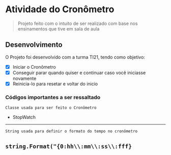 # Atividade do Cronômetro

> Projeto feito com o intuito de ser realizado com base nos ensinamentos que tive em sala de aula

## Desenvolvimento
O Projeto foi desenvolvido com a turma TI21, tendo como objetivo:

- [x] Iniciar o Cronômetro
- [x] Conseguir parar quando quiser e continuar caso você iniciasse novamente
- [x] Reinicia-lo para resetar e voltar do inicio

### Códigos importantes a ser ressaltado

`Classe usada para ser feito o Cronômetro`
- StopWatch
---
`String usada para definir o formato do tempo no cronômetro`

`string.Format("{0:hh\\:mm\\:ss\\:fff}`
---

